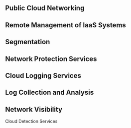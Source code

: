 ## Public Cloud Networking
## Remote Management of IaaS Systems
## Segmentation
## Network Protection Services
## Cloud Logging Services
## Log Collection and Analysis
## Network Visibility
Cloud Detection Services
